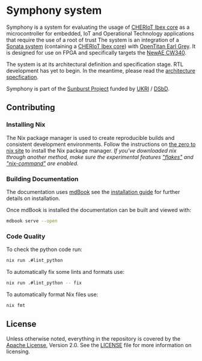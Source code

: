 # Symphony system

Symphony is a system for evaluating the usage of [CHERIoT Ibex core](https://github.com/microsoft/cheriot-ibex) as a microcontroller for embedded, IoT and Operational Technology applications that require the use of a root of trust
The system is an integration of a [Sonata system](https://github.com/lowRISC/sonata-system) (containing a [CHERIoT Ibex core](https://github.com/microsoft/cheriot-ibex)) with [OpenTitan Earl Grey](https://opentitan.org/book/hw/top_earlgrey/doc/datasheet.html).
It is designed for use on FPGA and specifically targets the [NewAE CW340](https://media.newae.com/datasheets/NAE-CW340-OTKIT_datasheet.pdf).

The system is at its architectural definition and specification stage.
RTL development has yet to begin.
In the meantime, please read the [architecture specfication](./doc/architecture.md).

Symphony is part of the [Sunburst Project](https://www.sunburst-project.org) funded by [UKRI](https://www.ukri.org/) / [DSbD](https://www.dsbd.tech/).

## Contributing
### Installing Nix

The Nix package manager is used to create reproducible builds and consistent development environments.
Follow the instructions on [the zero to nix site](https://zero-to-nix.com/start/install) to install the Nix package manager.
*If you've downloaded nix through another method, make sure the experimental features ["flakes"](https://nixos.wiki/wiki/Flakes) and ["nix-command"](https://nixos.wiki/wiki/Nix_command) are enabled.*

### Building Documentation

The documentation uses [mdBook](https://rust-lang.github.io/mdBook/) see the [installation guide](https://rust-lang.github.io/mdBook/guide/installation.html) for further details on installation.

Once mdBook is installed the documentation can be built and viewed with:

```sh
mdbook serve --open
```

### Code Quality

To check the python code run:

```sh
nix run .#lint_python
```

To automatically fix some lints and formats use:

```sh
nix run .#lint_python -- fix
```

To automatically format Nix files use:

```sh
nix fmt
```

## License

Unless otherwise noted, everything in the repository is covered by the [Apache License](https://www.apache.org/licenses/LICENSE-2.0.html), Version 2.0. See the [LICENSE](https://github.com/lowRISC/symphony-system/blob/main/LICENSE) file for more information on licensing.
